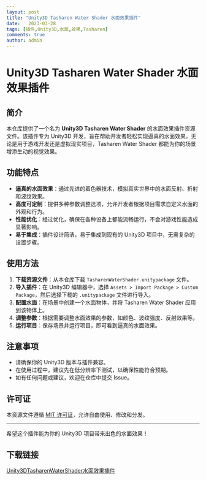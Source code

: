 ```yaml
---
layout: post
title: "Unity3D Tasharen Water Shader 水面效果插件"
date:   2023-03-28
tags: [插件,Unity3D,水面,效果,Tasharen]
comments: true
author: admin
---
```

# Unity3D Tasharen Water Shader 水面效果插件

## 简介

本仓库提供了一个名为 **Unity3D Tasharen Water Shader** 的水面效果插件资源文件。该插件专为 Unity3D 开发，旨在帮助开发者轻松实现逼真的水面效果。无论是用于游戏开发还是虚拟现实项目，Tasharen Water Shader 都能为你的场景增添生动的视觉效果。

## 功能特点

- **逼真的水面效果**：通过先进的着色器技术，模拟真实世界中的水面反射、折射和波纹效果。
- **高度可定制**：提供多种参数调整选项，允许开发者根据项目需求自定义水面的外观和行为。
- **性能优化**：经过优化，确保在各种设备上都能流畅运行，不会对游戏性能造成显著影响。
- **易于集成**：插件设计简洁，易于集成到现有的 Unity3D 项目中，无需复杂的设置步骤。

## 使用方法

1. **下载资源文件**：从本仓库下载 `TasharenWaterShader.unitypackage` 文件。
2. **导入插件**：在 Unity3D 编辑器中，选择 `Assets > Import Package > Custom Package`，然后选择下载的 `.unitypackage` 文件进行导入。
3. **配置水面**：在场景中创建一个水面物体，并将 Tasharen Water Shader 应用到该物体上。
4. **调整参数**：根据需要调整水面效果的参数，如颜色、波纹强度、反射效果等。
5. **运行项目**：保存场景并运行项目，即可看到逼真的水面效果。

## 注意事项

- 请确保你的 Unity3D 版本与插件兼容。
- 在使用过程中，建议先在低分辨率下测试，以确保性能符合预期。
- 如有任何问题或建议，欢迎在仓库中提交 Issue。

## 许可证

本资源文件遵循 [MIT 许可证](LICENSE)，允许自由使用、修改和分发。

---

希望这个插件能为你的 Unity3D 项目带来出色的水面效果！

## 下载链接

[Unity3DTasharenWaterShader水面效果插件](https://pan.quark.cn/s/5ad42f68f832)